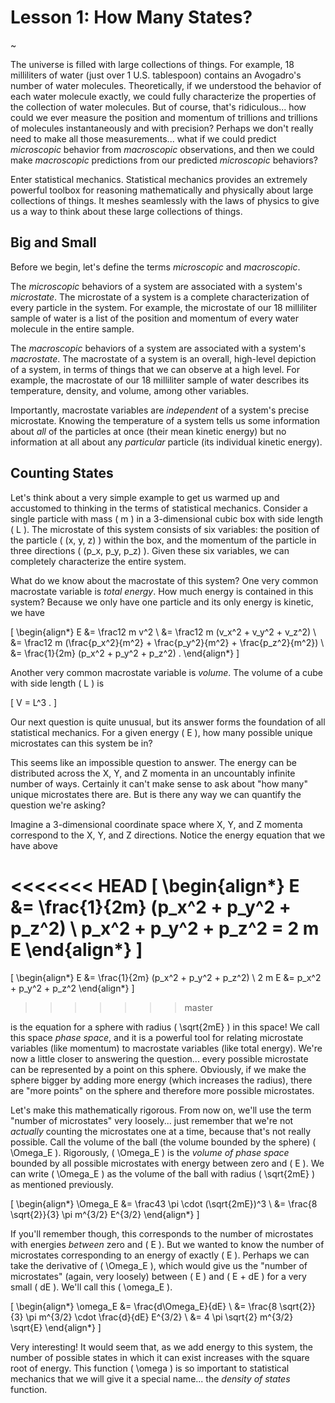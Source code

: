 # Lesson 1: How Many States?

~

The universe is filled with large collections of things.  For example, 18 milliliters of water (just over 1 U.S. tablespoon) contains an Avogadro's number of water molecules.  Theoretically, if we understood the behavior of each water molecule exactly, we could fully characterize the properties of the collection of water molecules.  But of course, that's ridiculous... how could we ever measure the position and momentum of trillions and trillions of molecules instantaneously and with precision?  Perhaps we don't really need to make all those measurements... what if we could predict _microscopic_ behavior from _macroscopic_ observations, and then we could make _macroscopic_ predictions from our predicted _microscopic_ behaviors?

Enter statistical mechanics.  Statistical mechanics provides an extremely powerful toolbox for reasoning mathematically and physically about large collections of things.  It meshes seamlessly with the laws of physics to give us a way to think about these large collections of things.

## Big and Small

Before we begin, let's define the terms _microscopic_ and _macroscopic_.

The _microscopic_ behaviors of a system are associated with a system's _microstate_.  The microstate of a system is a complete characterization of every particle in the system.  For example, the microstate of our 18 milliliter sample of water is a list of the position and momentum of every water molecule in the entire sample.

The _macroscopic_ behaviors of a system are associated with a system's _macrostate_.  The macrostate of a system is an overall, high-level depiction of a system, in terms of things that we can observe at a high level.  For example, the macrostate of our 18 milliliter sample of water describes its temperature, density, and volume, among other variables.

Importantly, macrostate variables are _independent_ of a system's precise microstate.  Knowing the temperature of a system tells us some information about _all_ of the particles at once (their mean kinetic energy) but no information at all about any _particular_ particle (its individual kinetic energy).

## Counting States

Let's think about a very simple example to get us warmed up and accustomed to thinking in the terms of statistical mechanics.  Consider a single particle with mass \( m \) in a 3-dimensional cubic box with side length \( L \).  The microstate of this system consists of six variables: the position of the particle \( (x, y, z) \) within the box, and the momentum of the particle in three directions \( (p_x, p_y, p_z) \).  Given these six variables, we can completely characterize the entire system.

What do we know about the macrostate of this system?  One very common macrostate variable is _total energy_.  How much energy is contained in this system?  Because we only have one particle and its only energy is kinetic, we have

\[ \begin{align*} E &= \frac12 m v^2 \\ &= \frac12 m (v_x^2 + v_y^2 + v_z^2) \\ &= \frac12 m (\frac{p_x^2}{m^2} + \frac{p_y^2}{m^2} + \frac{p_z^2}{m^2}) \\ &= \frac{1}{2m} (p_x^2 + p_y^2 + p_z^2) . \end{align*} \]

Another very common macrostate variable is _volume_.  The volume of a cube with side length \( L \) is

\[ V = L^3 . \]

Our next question is quite unusual, but its answer forms the foundation of all statistical mechanics.  For a given energy \( E \), how many possible unique microstates can this system be in?

This seems like an impossible question to answer.  The energy can be distributed across the X, Y, and Z momenta in an uncountably infinite number of ways.  Certainly it can't make sense to ask about "how many" unique microstates there are.  But is there any way we can quantify the question we're asking?

Imagine a 3-dimensional coordinate space where X, Y, and Z momenta correspond to the X, Y, and Z directions.  Notice the energy equation that we have above

<<<<<<< HEAD
\[ \begin{align*} E &= \frac{1}{2m} (p_x^2 + p_y^2 + p_z^2) \\ p_x^2 + p_y^2 + p_z^2 = 2 m E \end{align*} \]
=======
\[ \begin{align*} E &= \frac{1}{2m} (p_x^2 + p_y^2 + p_z^2) \\ 2 m E &= p_x^2 + p_y^2 + p_z^2 \end{align*} \]
>>>>>>> master

is the equation for a sphere with radius \( \sqrt{2mE} \) in this space!  We call this space _phase space_, and it is a powerful tool for relating microstate variables (like momentum) to macrostate variables (like total energy).  We're now a little closer to answering the question... every possible microstate can be represented by a point on this sphere.  Obviously, if we make the sphere bigger by adding more energy (which increases the radius), there are "more points" on the sphere and therefore more possible microstates.

Let's make this mathematically rigorous.  From now on, we'll use the term "number of microstates" very loosely... just remember that we're not _actually_ counting the microstates one at a time, because that's not really possible.  Call the volume of the ball (the volume bounded by the sphere) \( \Omega_E \).  Rigorously, \( \Omega_E \) is the _volume of phase space_ bounded by all possible microstates with energy between zero and \( E \).  We can write \( \Omega_E \) as the volume of the ball with radius \( \sqrt{2mE} \) as mentioned previously.

\[ \begin{align*} \Omega_E &= \frac43 \pi \cdot (\sqrt{2mE})^3 \\ &= \frac{8 \sqrt{2}}{3} \pi m^{3/2} E^{3/2} \end{align*} \]

If you'll remember though, this corresponds to the number of microstates with energies _between_ zero and \( E \).  But we wanted to know the number of microstates corresponding to an energy of exactly \( E \).  Perhaps we can take the derivative of \( \Omega_E \), which would give us the "number of microstates" (again, very loosely) between \( E \) and \( E + dE \) for a very small \( dE \).  We'll call this \( \omega_E \).

\[ \begin{align*} \omega_E &= \frac{d\Omega_E}{dE} \\ &= \frac{8 \sqrt{2}}{3} \pi m^{3/2} \cdot \frac{d}{dE} E^{3/2} \\ &= 4 \pi \sqrt{2} m^{3/2} \sqrt{E} \end{align*} \]

Very interesting!  It would seem that, as we add energy to this system, the number of possible states in which it can exist increases with the square root of energy.  This function \( \omega \) is so important to statistical mechanics that we will give it a special name... the _density of states_ function.